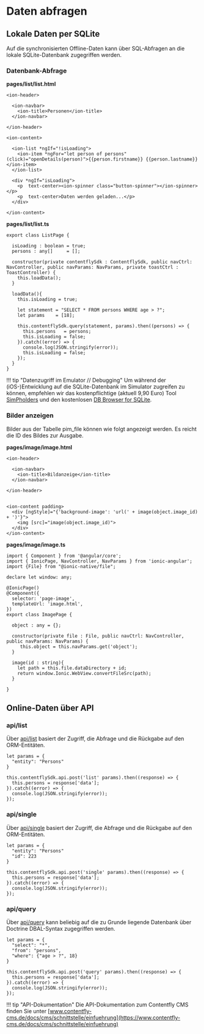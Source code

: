 # Daten abfragen

## Lokale Daten per SQLite

Auf die synchronisierten Offline-Daten kann über SQL-Abfragen an die lokale
SQLite-Datenbank zugegriffen werden.

### Datenbank-Abfrage

**pages/list/list.html**
```
<ion-header>

  <ion-navbar>
    <ion-title>Personen</ion-title>
  </ion-navbar>

</ion-header>

<ion-content>

  <ion-list *ngIf="!isLoading">
    <ion-item *ngFor="let person of persons" (click)="openDetails(person)">{{person.firstname}} {{person.lastname}}</ion-item>
  </ion-list>
  
  <div *ngIf="isLoading">
    <p  text-center><ion-spinner class="button-spinner"></ion-spinner></p>
    <p  text-center>Daten werden geladen...</p>
  </div>

</ion-content>
```

**pages/list/list.ts**
```
export class ListPage {

  isLoading : boolean = true;
  persons : any[]     = []; 

  constructor(private contentflySdk : ContentflySdk, public navCtrl: NavController, public navParams: NavParams, private toastCtrl : ToastController) {
    this.loadData();
  }

  loadData(){
    this.isLoading = true;
    
    let statement = "SELECT * FROM persons WHERE age > ?";
    let params    = [18];
    
    this.contentflySdk.query(statement, params).then((persons) => {
      this.persons   = persons;
      this.isLoading = false;
    }).catch((error) => {
      console.log(JSON.stringify(error));
      this.isLoading = false;
    });    
  }
}
```

!!! tip "Datenzugriff im Emulator // Debugging"
    Um während der (iOS-)Entwicklung auf die SQLite-Datenbank im Simulator zugreifen zu können,
    empfehlen wir das kostenpflichtige (aktuell 9,90 Euro) Tool [SimPholders](https://simpholders.com/) und den kostenlosen
    [DB Browser for SQLite](https://sqlitebrowser.org/).



### Bilder anzeigen

Bilder aus der Tabelle pim_file können wie folgt angezeigt werden. Es reicht die ID des Bildes zur Ausgabe.

**pages/image/image.html**

```
<ion-header>

  <ion-navbar>
    <ion-title>Bildanzeige</ion-title>
  </ion-navbar>

</ion-header>


<ion-content padding>
  <div [ngStyle]="{'background-image': 'url(' + image(object.image_id) + ')'}">
    <img [src]="image(object.image_id)">
  </div>
</ion-content>
```

**pages/image/image.ts**

```
import { Component } from '@angular/core';
import { IonicPage, NavController, NavParams } from 'ionic-angular';
import {File} from "@ionic-native/file";

declare let window: any;

@IonicPage()
@Component({
  selector: 'page-image',
  templateUrl: 'image.html',
})
export class ImagePage {
    
  object : any = {};
      
  constructor(private file : File, public navCtrl: NavController, public navParams: NavParams) {
     this.object = this.navParams.get('object');
  }

  image(id : string){
    let path = this.file.dataDirectory + id;
    return window.Ionic.WebView.convertFileSrc(path);
  }

}
```

## Online-Daten über API

### api/list

Über [api/list](https://www.contentfly-cms.de/docs/cms/schnittstelle/list/) basiert der Zugriff, die Abfrage und die Rückgabe auf den ORM-Entitäten.

```
let params = {
  "entity": "Persons"
}

this.contentflySdk.api.post('list' params).then((response) => {
  this.persons = response['data'];
}).catch((error) => {
  console.log(JSON.stringify(error));
});
```

### api/single

Über [api/single](https://www.contentfly-cms.de/docs/cms/schnittstelle/single/) basiert der Zugriff, die Abfrage und die Rückgabe auf den ORM-Entitäten.

```
let params = {
  "entity": "Persons"
  "id": 223
}

this.contentflySdk.api.post('single' params).then((response) => {
  this.persons = response['data'];
}).catch((error) => {
  console.log(JSON.stringify(error));
});
```

### api/query

Über [api/query](https://www.contentfly-cms.de/docs/cms/schnittstelle/query/) kann beliebig auf die zu Grunde liegende Datenbank über Doctrine DBAL-Syntax zugegriffen werden.

```
let params = {
  "select": "*",
  "from": "persons",
  "where": {"age > ?", 18}
}

this.contentflySdk.api.post('query' params).then((response) => {
  this.persons = response['data'];
}).catch((error) => {
  console.log(JSON.stringify(error));
});
```

!!! tip "API-Dokumentation"
    Die API-Dokumentation zum Contentfly CMS finden Sie unter [www.contentfly-cms.de/docs/cms/schnittstelle/einfuehrung](https://www.contentfly-cms.de/docs/cms/schnittstelle/einfuehrung)

